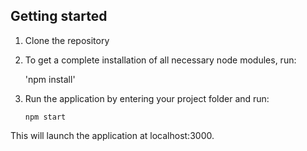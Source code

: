 Getting started
-----------
1. Clone the repository

2. To get a complete installation of all necessary node modules, run:

    'npm install'

3. Run the application by entering your project folder and run:

    `npm start`

This will launch the application at localhost:3000.